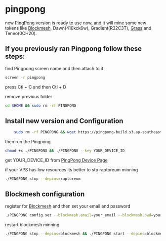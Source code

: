 # pingpong

new [PingPong](https://app.pingpong.build/trading?invite_code=JMu26PTfcNTQ) version is ready to use now, and it will mine some new tokens like [Blockmesh](https://app.blockmesh.xyz/register?invite_code=iamshaho), Dawn(410kck6w), Gradient(R32C3T), [Grass](https://app.getgrass.io/register/?referralCode=HZNHg3zmPo9MePr) and Teneo(0CH20).

## If you previously ran Pingpong follow these steps:

find Pingpong screen name and then attach to it

```bash
screen -r pingpong
```

press Ctl + C and then Ctl + D

remove previous folder

```bash
cd $HOME && sudo rm -rf PINGPONG
```


## Install new version and Configuration

```bash
    sudo rm -rf PINGPONG && wget https://pingpong-build.s3.ap-southeast-1.amazonaws.com/linux/latest/PINGPONG && chmod +x PINGPONG
```

then run the Pingpong

```bash
chmod +x ./PINGPONG && ./PINGPONG --key YOUR_DEVICE_ID
```

get YOUR_DEVICE_ID from [PingPong Device Page](https://app.pingpong.build/trading?invite_code=JMu26PTfcNTQ)

if your VPS has low resources its better to stp raptoreum minning

```bash
./PINGPONG stop --depins=raptoreum
```

## Blockmesh configuration

register for [Blockmesh](https://app.blockmesh.xyz/register?invite_code=iamshaho) and then set your email and password 

```bash
./PINGPONG config set --blockmesh.email=your_email --blockmesh.pwd=your_password
```

restart blockmesh minning

```bash
./PINGPONG stop --depins=blockmesh && ./PINGPONG start --depins=blockmesh
```
